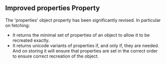 ## Improved properties Property
The 'properties' object property has been significantly revised. In particular on fetching:
* It returns the minimal set of properties of an object to allow it to be recreated exactly.
* It returns unicode variants of properties if, and only if, they are needed.
And on storing it will ensure that properties are set in the correct order to ensure correct recreation of the object.
